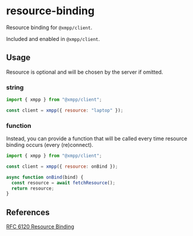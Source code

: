 # resource-binding

Resource binding for `@xmpp/client`.

Included and enabled in `@xmpp/client`.

## Usage

Resource is optional and will be chosen by the server if omitted.

### string

```js
import { xmpp } from "@xmpp/client";

const client = xmpp({ resource: "laptop" });
```

### function

Instead, you can provide a function that will be called every time resource binding occurs (every (re)connect).

```js
import { xmpp } from "@xmpp/client";

const client = xmpp({ resource: onBind });

async function onBind(bind) {
  const resource = await fetchResource();
  return resource;
}
```

## References

[RFC 6120 Resource Binding](https://xmpp.org/rfcs/rfc6120.html#bind)
